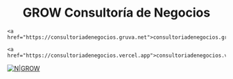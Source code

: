 <h1 align="center">GROW Consultoría de Negocios</h1>
<p align="center">

    <a href="https://consultoriadenegocios.gruva.net">consultoriadenegocios.gruva.net</a>

    <a href="https://consultoriadenegocios.vercel.app">consultoriadenegocios.vercel.app</a>
    
</p>

[![N|GROW](https://consultoriadenegocios.vercel.app/assets/screenshots/grow_v1.jpeg)](https://consultoriadenegocios.vercel.app)